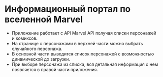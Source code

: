 # Информационный портал по вселенной Marvel

 - Приложение работает с API Marvel API получая списки персонажей и комиксов. 
 - На странице с персонажами в верхней части можно выбрать
   случайного персонажа. 
- В основной части выводится список персонажей с возможностью динамической до загрузки.  
- При выборе персонажа из списка, вся детальная информация о нем появляется в правой части приложения.
